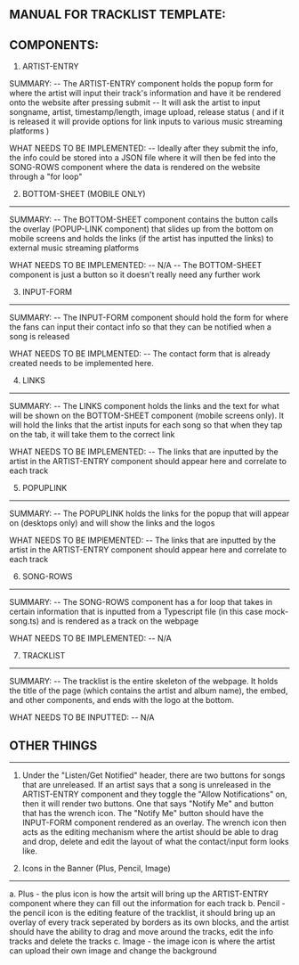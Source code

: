 ## MANUAL FOR TRACKLIST TEMPLATE:

## COMPONENTS:

1. ARTIST-ENTRY

SUMMARY:
-- The ARTIST-ENTRY component holds the popup form for where the artist will input their track's information and have it be rendered onto the website after pressing submit
-- It will ask the artist to input songname, artist, timestamp/length, image upload, release status ( and if it is released it will provide options for link inputs to various music streaming platforms )

WHAT NEEDS TO BE IMPLEMENTED:
-- Ideally after they submit the info, the info could be stored into a JSON file where it will then be fed into the SONG-ROWS component where the data is rendered on the website through a "for loop"

2. BOTTOM-SHEET (MOBILE ONLY)

---

SUMMARY:
-- The BOTTOM-SHEET component contains the button calls the overlay (POPUP-LINK component) that slides up from the bottom on mobile screens and holds the links (if the artist has inputted the links) to external music streaming platforms

WHAT NEEDS TO BE IMPLEMENTED:
-- N/A
-- The BOTTOM-SHEET component is just a button so it doesn't really need any further work

3. INPUT-FORM

---

SUMMARY:
-- The INPUT-FORM component should hold the form for where the fans can input their contact info so that they can be notified when a song is released

WHAT NEEDS TO BE IMPLMENTED:
-- The contact form that is already created needs to be implemented here.

4. LINKS

---

SUMMARY:
-- The LINKS component holds the links and the text for what will be shown on the BOTTOM-SHEET component (mobile screens only). It will hold the links that the artist inputs for each song so that when they tap on the tab, it will take them to the correct link

WHAT NEEDS TO BE IMPLEMENTED:
-- The links that are inputted by the artist in the ARTIST-ENTRY component should appear here and correlate to each track

5. POPUPLINK

---

SUMMARY:
-- The POPUPLINK holds the links for the popup that will appear on (desktops only) and will show the links and the logos

WHAT NEEDS TO BE IMPlEMENTED:
-- The links that are inputted by the artist in the ARTIST-ENTRY component should appear here and correlate to each track

6. SONG-ROWS

---

SUMMARY:
-- The SONG-ROWS component has a for loop that takes in certain information that is inputted from a Typescript file (in this case mock-song.ts) and is rendered as a track on the webpage

WHAT NEEDS TO BE IMPLEMENTED:
-- N/A

7. TRACKLIST

---

SUMMARY:
-- The tracklist is the entire skeleton of the webpage. It holds the title of the page (which contains the artist and album name), the embed, and other components, and ends with the logo at the bottom.

WHAT NEEDS TO BE INPUTTED:
-- N/A

## OTHER THINGS

---

1. Under the "Listen/Get Notified" header, there are two buttons for songs that are unreleased. If an artist says that a song is unreleased in the ARTIST-ENTRY component and they toggle the "Allow Notifications" on, then it will render two buttons. One that says "Notify Me" and button that has the wrench icon. The "Notify Me" button should have the INPUT-FORM component rendered as an overlay. The wrench icon then acts as the editing mechanism where the artist should be able to drag and drop, delete and edit the layout of what the contact/input form looks like.

2. Icons in the Banner (Plus, Pencil, Image)

---

a. Plus - the plus icon is how the artsit will bring up the ARTIST-ENTRY component where they can fill out the information for each track
b. Pencil - the pencil icon is the editing feature of the tracklist, it should bring up an overlay of every track seperated by borders as its own blocks, and the artist should have the ability to drag and move around the tracks, edit the info tracks and delete the tracks
c. Image - the image icon is where the artist can upload their own image and change the background

